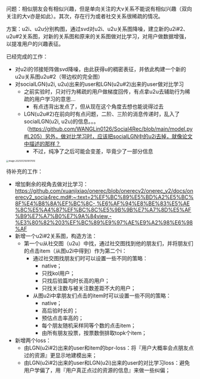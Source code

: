 问题：相似朋友会有相似兴趣，但是单向关注的大v关系不能说有相似兴趣（双向关注的大v亦是如此）。其次，存在行为或者社交关系很稀疏的情况。


方案：u2i、u2u分别构图，通过svd对u2i、u2u关系图降噪，建立新的u2i#2、u2u#2关系图，对新的关系图和原来的关系图做对比学习，对用户做数据增强，以提准用户的兴趣表征。


已经完成的工作：

- 对u2i的邻接矩阵做svd降噪，由此获得u的稠密表征，并依此构建一个新的u2u关系图u2u#2（带边权的完全图）
- 对socialLGN(u2i, u2u)出来的user和LGN(u2u#2)出来的user做对比学习
  - 之前实验时，只对行为稀疏的用户做梯度回传，有点拿u2u去辅助行为稀疏的用户学习的意思...
    - 有点违背出发点了，但从现在这个角度去想也能说得过去
  - LGN(u2u#2)在前向时有点问题，二阶、三阶的消息传递时，乱入了socialLGN(u2i, u2u)的信息。。。（https://github.com/WANGLin0126/Social4Rec/blob/main/model.py#L205）另外，做对比学习时，应该把socialLGN中的u2i去掉，就像论文中描述的那样？
    - 不过，纯净了之后可能会变差，毕竟少了一部分信息


<img src="https://raw.githubusercontent.com/xuanjixiao/onerec/refs/heads/onerecv2/onerec_v2/docs/img/image-20250121001817610.png" alt="image-20250121001817610" style="zoom:40%;" />

待补充的工作：

- 增加剩余的视角去做对比学习：https://github.com/xuanjixiao/onerec/blob/onerecv2/onerec_v2/docs/onerecv2_socia4rec.md#:~:text=2%EF%BC%89%E5%BD%A2%E5%BC%8F%E4%B8%8A%EF%BC%8C-,%E6%AF%94%E8%BE%83%E5%AE%8C%E5%A4%87%EF%BC%8C%E5%9B%9B%E7%A7%8D%E5%AF%B9%E7%A7%B0%E7%9A%84view,-%E3%80%82%203%EF%BC%89%E9%97%AE%E9%A2%98%E6%98%AF
- 新增一个u2i#2关系图，构造方法：
  - 第一个u从社交图（u2u）中找，通过社交图找到他的朋友们，并将朋友们的点击item（从图u2i中得到）作为第二个i：
    - 通过社交图找朋友们时可以设置一些不同的策略：
      - native；
      - 只找kol用户；
      - 只找后验篇均时长高的用户；
      - 只找关注数与被关注数差距不大的用户；
    - 从图u2i中拿朋友们点击的item时可以设置一些不同的策略：
      - native；
      - 高后验时长的；
      - 预估点击率高的；
      - 每个朋友随机采样同等个数的点击item；
      - 由所有朋友投票，按票数倒排取topk个item；
- 新增两个loss：
  - 由LGN(u2i#2)出来的user和item的bpr-loss：将『用户大概率会点朋友点过的资源』更显示地建模出来；
  - 由LGN(u2i#2)出来的user和LGN(u2i)出来的user的对比学习loss：避免用户学偏了，用『用户真正点过的资源的信息』来做一些纠偏；

